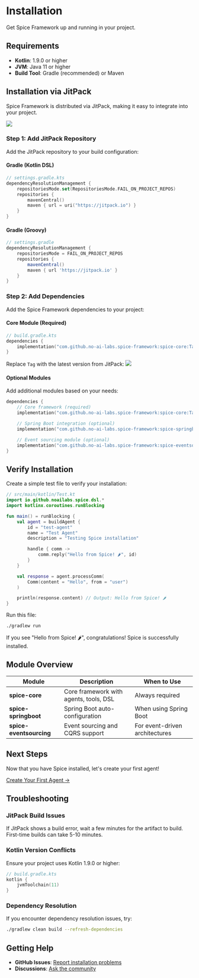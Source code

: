 # Installation

Get Spice Framework up and running in your project.

## Requirements

- **Kotlin**: 1.9.0 or higher
- **JVM**: Java 11 or higher
- **Build Tool**: Gradle (recommended) or Maven

## Installation via JitPack

Spice Framework is distributed via JitPack, making it easy to integrate into your project.

[![](https://jitpack.io/v/no-ai-labs/spice-framework.svg)](https://jitpack.io/#no-ai-labs/spice-framework)

### Step 1: Add JitPack Repository

Add the JitPack repository to your build configuration:

#### Gradle (Kotlin DSL)

```kotlin
// settings.gradle.kts
dependencyResolutionManagement {
    repositoriesMode.set(RepositoriesMode.FAIL_ON_PROJECT_REPOS)
    repositories {
        mavenCentral()
        maven { url = uri("https://jitpack.io") }
    }
}
```

#### Gradle (Groovy)

```groovy
// settings.gradle
dependencyResolutionManagement {
    repositoriesMode = FAIL_ON_PROJECT_REPOS
    repositories {
        mavenCentral()
        maven { url 'https://jitpack.io' }
    }
}
```

### Step 2: Add Dependencies

Add the Spice Framework dependencies to your project:

#### Core Module (Required)

```kotlin
// build.gradle.kts
dependencies {
    implementation("com.github.no-ai-labs.spice-framework:spice-core:Tag")
}
```

Replace `Tag` with the latest version from JitPack: [![](https://jitpack.io/v/no-ai-labs/spice-framework.svg)](https://jitpack.io/#no-ai-labs/spice-framework)

#### Optional Modules

Add additional modules based on your needs:

```kotlin
dependencies {
    // Core framework (required)
    implementation("com.github.no-ai-labs.spice-framework:spice-core:Tag")

    // Spring Boot integration (optional)
    implementation("com.github.no-ai-labs.spice-framework:spice-springboot:Tag")

    // Event sourcing module (optional)
    implementation("com.github.no-ai-labs.spice-framework:spice-eventsourcing:Tag")
}
```

## Verify Installation

Create a simple test file to verify your installation:

```kotlin
// src/main/kotlin/Test.kt
import io.github.noailabs.spice.dsl.*
import kotlinx.coroutines.runBlocking

fun main() = runBlocking {
    val agent = buildAgent {
        id = "test-agent"
        name = "Test Agent"
        description = "Testing Spice installation"

        handle { comm ->
            comm.reply("Hello from Spice! 🌶️", id)
        }
    }

    val response = agent.processComm(
        Comm(content = "Hello", from = "user")
    )

    println(response.content) // Output: Hello from Spice! 🌶️
}
```

Run this file:

```bash
./gradlew run
```

If you see "Hello from Spice! 🌶️", congratulations! Spice is successfully installed.

## Module Overview

| Module | Description | When to Use |
|--------|-------------|-------------|
| **spice-core** | Core framework with agents, tools, DSL | Always required |
| **spice-springboot** | Spring Boot auto-configuration | When using Spring Boot |
| **spice-eventsourcing** | Event sourcing and CQRS support | For event-driven architectures |

## Next Steps

Now that you have Spice installed, let's create your first agent!

[Create Your First Agent →](./first-agent)

## Troubleshooting

### JitPack Build Issues

If JitPack shows a build error, wait a few minutes for the artifact to build. First-time builds can take 5-10 minutes.

### Kotlin Version Conflicts

Ensure your project uses Kotlin 1.9.0 or higher:

```kotlin
// build.gradle.kts
kotlin {
    jvmToolchain(11)
}
```

### Dependency Resolution

If you encounter dependency resolution issues, try:

```bash
./gradlew clean build --refresh-dependencies
```

## Getting Help

- **GitHub Issues**: [Report installation problems](https://github.com/no-ai-labs/spice/issues)
- **Discussions**: [Ask the community](https://github.com/no-ai-labs/spice/discussions)
